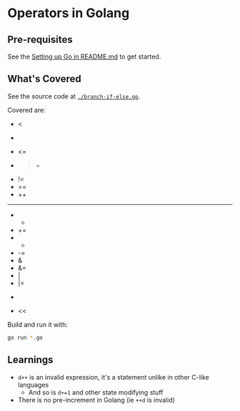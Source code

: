 # Operators in Golang

## Pre-requisites
See the [Setting up Go in README.md](../../README.md#setting-up-go) to get started.

## What's Covered
See the source code at [`./branch-if-else.go`](./branch-if-else.go).

Covered are:

- <
- >
- <=
- >=
- !=
- ==
- ++
- --
- +
- +=
- -
- -=
- &
- &=
- |
- |=
- >>
- <<

Build and run it with:

```bash
go run *.go
```

## Learnings

- `d++` is an invalid expression, it's a statement unlike in other C-like languages
  - And so is `d+=1` and other state modifying stuff
- There is no pre-increment in Golang (ie `++d` is invalid)
